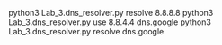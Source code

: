 python3 Lab_3.dns_resolver.py resolve 8.8.8.8
python3 Lab_3.dns_resolver.py use 8.8.4.4 dns.google
python3 Lab_3.dns_resolver.py resolve dns.google
